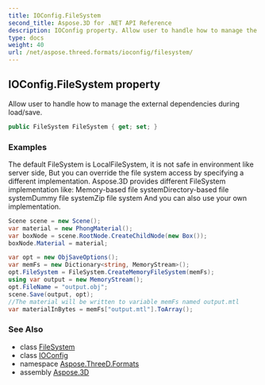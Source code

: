 ```yaml
---
title: IOConfig.FileSystem
second_title: Aspose.3D for .NET API Reference
description: IOConfig property. Allow user to handle how to manage the external dependencies during load/save
type: docs
weight: 40
url: /net/aspose.threed.formats/ioconfig/filesystem/
---
```

## IOConfig.FileSystem property

Allow user to handle how to manage the external dependencies during load/save.

```csharp
public FileSystem FileSystem { get; set; }
```

### Examples

The default FileSystem is LocalFileSystem, it is not safe in environment like server side, But you can override the file system access by specifying a different implementation. Aspose.3D provides different FileSystem implementation like: Memory-based file systemDirectory-based file systemDummy file systemZip file system And you can also use your own implementation.

```csharp
Scene scene = new Scene();
var material = new PhongMaterial();
var boxNode = scene.RootNode.CreateChildNode(new Box());
boxNode.Material = material;

var opt = new ObjSaveOptions();
var memFs = new Dictionary<string, MemoryStream>();
opt.FileSystem = FileSystem.CreateMemoryFileSystem(memFs);
using var output = new MemoryStream();
opt.FileName = "output.obj";
scene.Save(output, opt);
//The material will be written to variable memFs named output.mtl
var materialInBytes = memFs["output.mtl"].ToArray();
```

### See Also

* class [FileSystem](../../../aspose.threed.utilities/filesystem/)
* class [IOConfig](../)
* namespace [Aspose.ThreeD.Formats](../../../aspose.threed.formats/)
* assembly [Aspose.3D](../../../)


